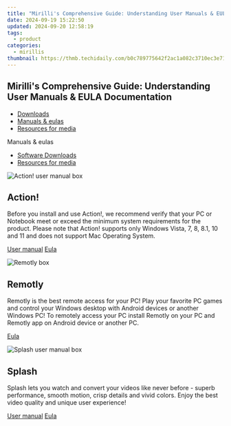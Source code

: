 ```yaml
---
title: "Mirilli's Comprehensive Guide: Understanding User Manuals & EULA Documentation"
date: 2024-09-19 15:22:50
updated: 2024-09-20 12:58:19
tags:
  - product
categories:
  - mirillis
thumbnail: https://thmb.techidaily.com/b0c789775642f2ac1a082c3710ec3e71a5c2db92094d509f8f2ac2b5d87390af.jpg
---
```


## Mirilli's Comprehensive Guide: Understanding User Manuals & EULA Documentation

* [Downloads](https://tools.techidaily.com/mirillis/products/)
* [Manuals & eulas](https://tools.techidaily.com/mirillis/products/)
* [Resources for media](https://tools.techidaily.com/mirillis/products/)

Manuals & eulas

* [Software Downloads](https://tools.techidaily.com/mirillis/products/)
* [Resources for media](https://tools.techidaily.com/mirillis/products/)

![Action! user manual box](https://mirillis.com/res/old/media/images/download/box_manuals_03.png) 
  
  
## Action!

Before you install and use Action!, we recommend verify that your PC or Notebook meet or exceed the minimum system requirements for the product. Please note that Action! supports only Windows Vista, 7, 8, 8.1, 10 and 11 and does not support Mac Operating System.

[User manual](https://tools.techidaily.com/mirillis/products/) [Eula](https://tools.techidaily.com/mirillis/products/) 

![Remotly box](https://mirillis.com/res/old/media/images/download/box_manuals_06.png) 
  
  
## Remotly

Remotly is the best remote access for your PC! Play your favorite PC games and control your Windows desktop with Android devices or another Windows PC! To remotely access your PC install Remotly on your PC and Remotly app on Android device or another PC.

[Eula](https://tools.techidaily.com/mirillis/products/) 

![Splash user manual box](https://mirillis.com/res/old/media/images/download/box_manuals_08.png) 
  
  
## Splash

Splash lets you watch and convert your videos like never before - superb performance, smooth motion, crisp details and vivid colors. Enjoy the best video quality and unique user experience!

[User manual](https://tools.techidaily.com/mirillis/products/) [Eula](https://tools.techidaily.com/mirillis/products/)

<ins class="adsbygoogle"
     style="display:block"
     data-ad-format="autorelaxed"
     data-ad-client="ca-pub-7571918770474297"
     data-ad-slot="1223367746"></ins>



<ins class="adsbygoogle"
     style="display:block"
     data-ad-client="ca-pub-7571918770474297"
     data-ad-slot="8358498916"
     data-ad-format="auto"
     data-full-width-responsive="true"></ins>
